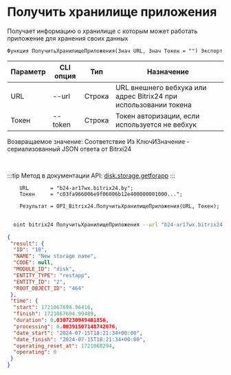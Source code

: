 ﻿---
sidebar_position: 2
---

# Получить хранилище приложения
 Получает информацию о хранилище с которым может работать приложение для хранения своих данных



`Функция ПолучитьХранилищеПриложения(Знач URL, Знач Токен = "") Экспорт`

  | Параметр | CLI опция | Тип | Назначение |
  |-|-|-|-|
  | URL | --url | Строка | URL внешнего вебхука или адрес Bitrix24 при использовании токена |
  | Токен | --token | Строка | Токен авторизации, если используется не вебхук |

  
  Возвращаемое значение:   Соответствие Из КлючИЗначение - сериализованный JSON ответа от Bitrxi24

<br/>

:::tip
Метод в документации API: [disk.storage.getforapp](https://dev.1c-bitrix.ru/rest_help/disk/storage/disk_storage_getforapp.php)
:::
<br/>


```bsl title="Пример кода"
    URL       = "b24-ar17wx.bitrix24.by";
    Токен     = "c03fa966006e9f06006b12e400000001000...";

    Результат = OPI_Bitrix24.ПолучитьХранилищеПриложения(URL, Токен);
```



```sh title="Пример команды CLI"
    
  oint bitrix24 ПолучитьХранилищеПриложения --url "b24-ar17wx.bitrix24.by" --token "b9df7366006e9f06006b12e400000001000..."

```

```json title="Результат"
{
 "result": {
  "ID": "18",
  "NAME": "New storage name",
  "CODE": null,
  "MODULE_ID": "disk",
  "ENTITY_TYPE": "restapp",
  "ENTITY_ID": "2",
  "ROOT_OBJECT_ID": "464"
 },
 "time": {
  "start": 1721067694.96416,
  "finish": 1721067694.99489,
  "duration": 0.0307230949401856,
  "processing": 0.00391507148742676,
  "date_start": "2024-07-15T18:21:34+00:00",
  "date_finish": "2024-07-15T18:21:34+00:00",
  "operating_reset_at": 1721068294,
  "operating": 0
 }
}
```
